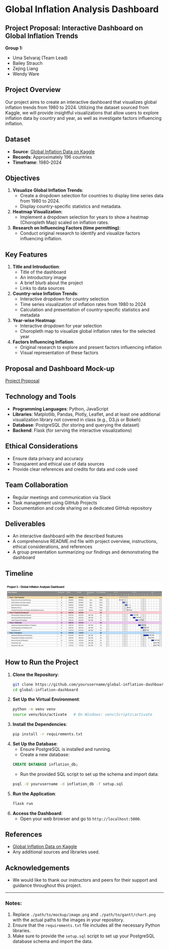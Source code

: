 # Global Inflation Analysis Dashboard

## Project Proposal: Interactive Dashboard on Global Inflation Trends

**Group 1:**
- Uma Selvaraj (Team Lead)
- Bailey Strauch
- Zejing Liang
- Wendy Ware

## Project Overview
Our project aims to create an interactive dashboard that visualizes global inflation trends from 1980 to 2024. Utilizing the dataset sourced from Kaggle, we will provide insightful visualizations that allow users to explore inflation data by country and year, as well as investigate factors influencing inflation.

## Dataset
- **Source**: [Global Inflation Data on Kaggle](https://www.kaggle.com/datasets/sazidthe1/global-inflation-data)
- **Records**: Approximately 196 countries
- **Timeframe**: 1980-2024

## Objectives
1. **Visualize Global Inflation Trends**:
   - Create a dropdown selection for countries to display time series data from 1980 to 2024.
   - Display country-specific statistics and metadata.
2. **Heatmap Visualization**:
   - Implement a dropdown selection for years to show a heatmap (Choropleth Map) scaled on inflation rates.
3. **Research on Influencing Factors (time permitting)**:
   - Conduct original research to identify and visualize factors influencing inflation.

## Key Features
1. **Title and Introduction**:
   - Title of the dashboard
   - An introductory image
   - A brief blurb about the project
   - Links to data sources
2. **Country-wise Inflation Trends**:
   - Interactive dropdown for country selection
   - Time series visualization of inflation rates from 1980 to 2024
   - Calculation and presentation of country-specific statistics and metadata
3. **Year-wise Heatmap**:
   - Interactive dropdown for year selection
   - Choropleth map to visualize global inflation rates for the selected year
4. **Factors Influencing Inflation**:
   - Original research to explore and present factors influencing inflation
   - Visual representation of these factors

## Proposal and Dashboard Mock-up
[Project Proposal](https://github.com/umasel/Global_Inflation_Trends_Dashboard/blob/main/Project%20Documentation/Project%203%20Group%201%20Proposal%20v002.docx)

## Technology and Tools
- **Programming Languages**: Python, JavaScript
- **Libraries**: Matplotlib, Pandas, Plotly, Leaflet, and at least one additional visualization library not covered in class (e.g., D3.js or Bokeh)
- **Database**: PostgreSQL (for storing and querying the dataset)
- **Backend**: Flask (for serving the interactive visualizations)

## Ethical Considerations
- Ensure data privacy and accuracy
- Transparent and ethical use of data sources
- Provide clear references and credits for data and code used

## Team Collaboration
- Regular meetings and communication via Slack
- Task management using GitHub Projects
- Documentation and code sharing on a dedicated GitHub repository

## Deliverables
- An interactive dashboard with the described features
- A comprehensive README.md file with project overview, instructions, ethical considerations, and references
- A group presentation summarizing our findings and demonstrating the dashboard

## Timeline
![Gantt Chart](https://github.com/umasel/Global_Inflation_Trends_Dashboard/blob/main/Images/Project%20Gantt.png)

## How to Run the Project
1. **Clone the Repository**:
   ```bash
   git clone https://github.com/yourusername/global-inflation-dashboard.git
   cd global-inflation-dashboard
   ```
2. **Set Up the Virtual Environment**:
    ```bash
    python -m venv venv
    source venv/bin/activate   # On Windows: venv\Scripts\activate
    ```
3. **Install the Dependencies**:
    ```bash
    pip install -r requirements.txt
    ```
4. **Set Up the Database**:
    - Ensure PostgreSQL is installed and running.
    - Create a new database:
    ```sql
    CREATE DATABASE inflation_db;
    ```
    - Run the provided SQL script to set up the schema and import data:
    ```bash
    psql -U yourusername -d inflation_db -f setup.sql
    ```
5. **Run the Application**:
    ```bash
    flask run
    ```
6. **Access the Dashboard**:
    - Open your web browser and go to `http://localhost:5000`.

## References
- [Global Inflation Data on Kaggle](https://www.kaggle.com/datasets/sazidthe1/global-inflation-data)
- Any additional sources and libraries used.

## Acknowledgements
- We would like to thank our instructors and peers for their support and guidance throughout this project.

---
### Notes:
1. Replace `./path/to/mockup/image.png` and `./path/to/gantt/chart.png` with the actual paths to the images in your repository.
2. Ensure that the `requirements.txt` file includes all the necessary Python libraries.
3. Make sure to provide the `setup.sql` script to set up your PostgreSQL database schema and import the data.
